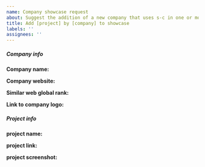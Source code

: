 ```yaml
---
name: Company showcase request
about: Suggest the addition of a new company that uses s-c in one or more of its projects
title: Add [project] by [company] to showcase
labels: ''
assignees: ''
---
```


<!-- Before requesting a new company addition, check to make sure that there are no duplicates -->

##### Company info

<!-- Name of the website's owner company -->

**Company name:**

<!-- Link to the website's owner company -->

**Company website:**

<!-- Get the similar web global ranking at https://www.similarweb.com/ -->

**Similar web global rank:**

<!-- Vector versions of the logo are highly preferred -->

**Link to company logo:**

##### Project info

<!-- Name of the companie's website or websites made using s-c -->

**project name:**

<!-- Link to the companie's website or websites made using s-c -->

**project link:**

<!-- Screeenshot of the landing page of the companie's website or websites made using s-c. Screenshots are required to be 1280x720px  -->

**project screenshot:**
